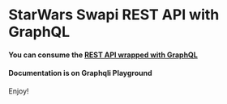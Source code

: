 # StarWars Swapi REST API with GraphQL

#### You can consume the [REST API wrapped with GraphQL](https://swapi-chrisjosh-starwars.herokuapp.com/)
#### Documentation is on Graphqli Playground

Enjoy!
